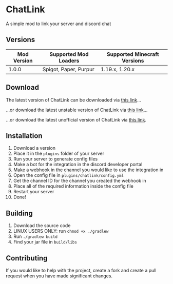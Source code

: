 # ChatLink

A simple mod to link your server and discord chat

## Versions

| Mod Version | Supported Mod Loaders | Supported Minecraft Versions  |
|-------------|-----------------------|-------------------------------|
| 1.0.0       | Spigot, Paper, Purpur | 1.19.x, 1.20.x                |

## Download

The latest version of ChatLink can be downloaded via [this link](https://modrinth.com/plugin/chatlink/versions)...

...or download the latest unstable version of ChatLink via [this link](https://nightly.link/sidgames5/chatlink/workflows/maven/bukkit/chatlink-latest+bukkit.jar.zip)...

...or download the latest unofficial version of ChatLink via [this link](https://nightly.link/LeWolfYT/chatlink/workflows/maven/bukkit/chatlink-latest+bukkit.jar.zip).

## Installation

1. Download a version
2. Place it in the `plugins` folder of your server
3. Run your server to generate config files
4. Make a bot for the integration in the discord developer portal
5. Make a webhook in the channel you would like to use the integration in
6. Open the config file in `plugins/chatlink/config.yml`
7. Get the channel ID for the channel you created the webhook in
8. Place all of the required information inside the config file
9. Restart your server
10. Done!

## Building

1. Download the source code
2. LINUX USERS ONLY: run `chmod +x ./gradlew`
3. Run `./gradlew build`
4. Find your jar file in `build/libs`

## Contributing

If you would like to help with the project, create a fork and create a pull request when you have made significant changes.
